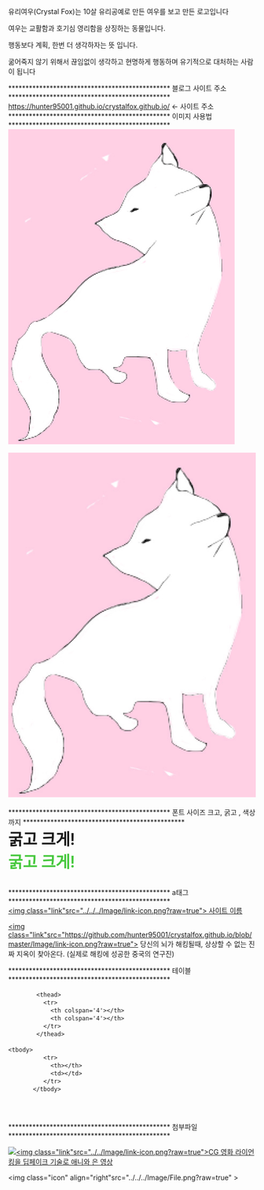 유리여우(Crystal Fox)는 10살 유리공예로 만든 여우를 보고 만든 로고입니다

여우는 교활함과 호기심 영리함을 상징하는 동물입니다.

행동보다 계획, 한번 더 생각하자는 뜻 입니다.

굶어죽지 않기 위해서 끊임없이 생각하고 현명하게 행동하며 유기적으로 대처하는 사람이 됩니다


*********************************************** 블로그 사이트 주소 ***********************************************<br>
<a href="https://hunter95001.github.io/crystalfox.github.io/">https://hunter95001.github.io/crystalfox.github.io/</a> <- 사이트 주소<br>
 *********************************************** 이미지 사용법 ***********************************************<br>
<img src="Image/Profile.png?raw=true"> 

<img src="Image/Profile.png?raw=true" width="1400"><br>
<br>
*********************************************** 폰트 사이즈 크고, 굵고 , 색상까지 ***********************************************	<br>
<font style="font-weight:600; font-size:32px;">굵고 크게!</font><br>
<font style="font-weight:600; font-size:32px;color:#47C83E;">굵고 크게!</font><br>
<br>

 *********************************************** a태그 ***********************************************<br>
  <a class=" posts" href="
  https://
  " target="_blank">
           <img class="link"src="../../../Image/link-icon.png?raw=true">
          사이트 이름
	   </a>
 <br>
 
  <a class="posts" href="
   https://www.youtube.com/watch?v=hVStqBhvXyY&list=LL&index=137
    " target="_blank">
           <img class="link"src="https://github.com/hunter95001/crystalfox.github.io/blob/master/Image/link-icon.png?raw=true">
           당신의 뇌가 해킹될때, 상상할 수 없는 진짜 지옥이 찾아온다. (실제로 해킹에 성공한 중국의 연구진)
           </a>  

*********************************************** 테이블 ***********************************************<br>	
<table>

            <thead>
              <tr>
                <th colspan='4'></th>
                <th colspan='4'></th>
              </tr>
            </thead>

	<tbody>
              <tr>
                <th></th>
                <td></td> 
              </tr> 
           </tbody> 

 </table><br />
 
 *********************************************** 첨부파일 ***********************************************<br>
  <link rel="stylesheet" type="text/css" href="../../../CSS/Attach.css">
  <a href="
  주소
  "target="_blank"><div  class ="attachment"><img  class="icon" align="left"  src="../../../Image/Folder.png?raw=true" > 
		<font class="attach-text">
			
<a class="posts" href="https://hunter95001.github.io/crystalfox.github.io/Posts/NEWS/A.I/02.html" target="_blank"><img class="link"src="../../Image/link-icon.png?raw=true">CG 영화 라이언킹을 딥페이크 기술로 애니와 은 영상</a><br>
	
</font><img class="icon" align="right"src="../../../Image/File.png?raw=true" ></div></a>      
	    

